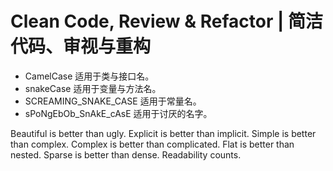 # Clean Code, Review & Refactor | 简洁代码、审视与重构

* CamelCase 适用于类与接口名。
* snakeCase 适用于变量与方法名。
* SCREAMING_SNAKE_CASE 适用于常量名。
* sPoNgEbOb_SnAkE_cAsE 适用于讨厌的名字。

Beautiful is better than ugly.
Explicit is better than implicit.
Simple is better than complex.
Complex is better than complicated.
Flat is better than nested.
Sparse is better than dense.
Readability counts.
